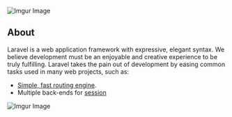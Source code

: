 ![Imgur Image](http://i.imgur.com/3SqZpCN.jpg)


## About 

Laravel is a web application framework with expressive, elegant syntax. We believe development must be an enjoyable and creative experience to be truly fulfilling. Laravel takes the pain out of development by easing common tasks used in many web projects, such as:

- [Simple, fast routing engine](https://didakoo.com).
- Multiple back-ends for [session](https://didakoo.com)


![Imgur Image](http://i.imgur.com/fj8XkoO.jpg)
